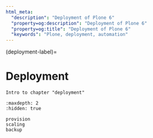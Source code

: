 ```yaml
---
html_meta:
  "description": "Deployment of Plone 6"
  "property=og:description": "Deployment of Plone 6"
  "property=og:title": "Deployment of Plone 6"
  "keywords": "Plone, deployment, automation"
---
```


(deployment-label)=

# Deployment

```{todo}
Intro to chapter "deployment"
```

```{toctree}
:maxdepth: 2
:hidden: true

provision
scaling
backup
```
